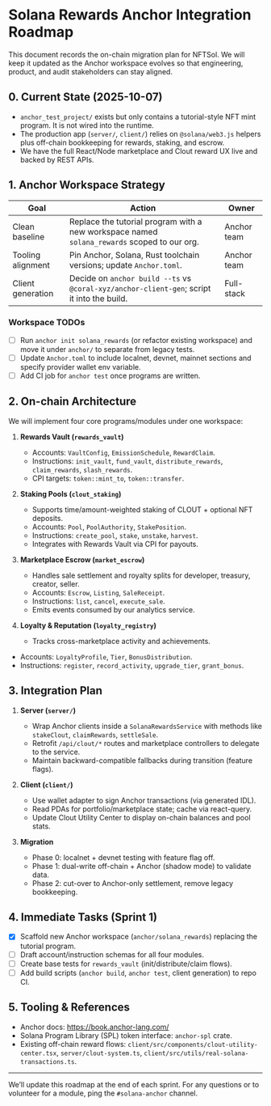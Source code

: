 # Solana Rewards Anchor Integration Roadmap

This document records the on-chain migration plan for NFTSol. We will keep it
updated as the Anchor workspace evolves so that engineering, product, and audit
stakeholders can stay aligned.

## 0. Current State (2025-10-07)

- `anchor_test_project/` exists but only contains a tutorial-style NFT mint
  program. It is not wired into the runtime.
- The production app (`server/`, `client/`) relies on `@solana/web3.js` helpers
  plus off-chain bookkeeping for rewards, staking, and escrow.
- We have the full React/Node marketplace and Clout reward UX live and backed by
  REST APIs.

## 1. Anchor Workspace Strategy

| Goal                             | Action                                                                 | Owner |
|----------------------------------|------------------------------------------------------------------------|-------|
| Clean baseline                   | Replace the tutorial program with a new workspace named `solana_rewards` scoped to our org. | Anchor team |
| Tooling alignment                | Pin Anchor, Solana, Rust toolchain versions; update `Anchor.toml`.     | Anchor team |
| Client generation                | Decide on `anchor build --ts` vs `@coral-xyz/anchor-client-gen`; script it into the build. | Full-stack |

### Workspace TODOs
- [ ] Run `anchor init solana_rewards` (or refactor existing workspace) and move
      it under `anchor/` to separate from legacy tests.
- [ ] Update `Anchor.toml` to include localnet, devnet, mainnet sections and
      specify provider wallet env variable.
- [ ] Add CI job for `anchor test` once programs are written.

## 2. On-chain Architecture

We will implement four core programs/modules under one workspace:

1. **Rewards Vault (`rewards_vault`)**
   - Accounts: `VaultConfig`, `EmissionSchedule`, `RewardClaim`.
   - Instructions: `init_vault`, `fund_vault`, `distribute_rewards`,
     `claim_rewards`, `slash_rewards`.
   - CPI targets: `token::mint_to`, `token::transfer`.

2. **Staking Pools (`clout_staking`)**
   - Supports time/amount-weighted staking of CLOUT + optional NFT deposits.
   - Accounts: `Pool`, `PoolAuthority`, `StakePosition`.
   - Instructions: `create_pool`, `stake`, `unstake`, `harvest`.
   - Integrates with Rewards Vault via CPI for payouts.

3. **Marketplace Escrow (`market_escrow`)**
   - Handles sale settlement and royalty splits for developer, treasury, creator,
     seller.
   - Accounts: `Escrow`, `Listing`, `SaleReceipt`.
   - Instructions: `list`, `cancel`, `execute_sale`.
   - Emits events consumed by our analytics service.

4. **Loyalty & Reputation (`loyalty_registry`)**
   - Tracks cross-marketplace activity and achievements.
  - Accounts: `LoyaltyProfile`, `Tier`, `BonusDistribution`.
   - Instructions: `register`, `record_activity`, `upgrade_tier`,
     `grant_bonus`.

## 3. Integration Plan

1. **Server (`server/`)**
   - Wrap Anchor clients inside a `SolanaRewardsService` with methods like
     `stakeClout`, `claimRewards`, `settleSale`.
   - Retrofit `/api/clout/*` routes and marketplace controllers to delegate to
     the service.
   - Maintain backward-compatible fallbacks during transition (feature flags).

2. **Client (`client/`)**
   - Use wallet adapter to sign Anchor transactions (via generated IDL).
   - Read PDAs for portfolio/marketplace state; cache via react-query.
   - Update Clout Utility Center to display on-chain balances and pool stats.

3. **Migration**
   - Phase 0: localnet + devnet testing with feature flag off.
   - Phase 1: dual-write off-chain + Anchor (shadow mode) to validate data.
   - Phase 2: cut-over to Anchor-only settlement, remove legacy bookkeeping.

## 4. Immediate Tasks (Sprint 1)

- [x] Scaffold new Anchor workspace (`anchor/solana_rewards`) replacing the tutorial program.
- [ ] Draft account/instruction schemas for all four modules.
- [ ] Create base tests for `rewards_vault` (init/distribute/claim flows).
- [ ] Add build scripts (`anchor build`, `anchor test`, client generation) to
      repo CI.

## 5. Tooling & References

- Anchor docs: <https://book.anchor-lang.com/>
- Solana Program Library (SPL) token interface: `anchor-spl` crate.
- Existing off-chain reward flows: `client/src/components/clout-utility-center.tsx`,
  `server/clout-system.ts`, `client/src/utils/real-solana-transactions.ts`.

---

We’ll update this roadmap at the end of each sprint. For any questions or to
volunteer for a module, ping the `#solana-anchor` channel.



